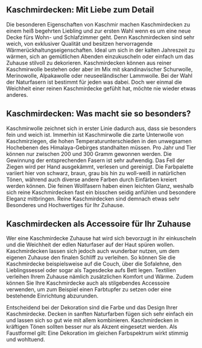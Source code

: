 Kaschmirdecken: Mit Liebe zum Detail
------------------------------------

Die besonderen Eigenschaften von Kaschmir machen Kaschmirdecken zu einem heiß begehrten Liebling und zur ersten Wahl wenn es um eine neue Decke fürs Wohn- und Schlafzimmer geht. Denn Kaschmirdecken sind sehr weich, von exklusiver Qualität und besitzen hervorragende Wärmerückhaltungseigenschaften. Ideal um sich in der kalten Jahreszeit zu wärmen, sich an gemütlichen Abenden einzukuscheln oder einfach um das Zuhause stilvoll zu dekorieren. Kaschmirdecken können aus reiner Kaschmirwolle bestehen oder aber im Mix mit skandinavischer Schurwolle, Merinowolle, Alpakawolle oder neuseeländischer Lammwolle. Bei der Wahl der Naturfasern ist bestimmt für jeden was dabei. Doch wer einmal die Weichheit einer reinen Kaschmirdecke gefühlt hat, möchte nie wieder etwas anderes.

Kaschmirdecken: Was macht sie so besonders?
-------------------------------------------

Kaschmirwolle zeichnet sich in erster Linie dadurch aus, dass sie besonders fein und weich ist. Immerhin ist Kaschmirwolle die zarte Unterwolle von Kaschmirziegen, die hohen Temperaturunterschieden in den unwegsamen Hochebenen des Himalaya-Gebirges standhalten müssen. Pro Jahr und Tier können nur zwischen 200 und 300 Gramm gewonnen werden. Die Gewinnung der entsprechenden Fasern ist sehr aufwendig. Das Fell der Ziegen wird per Hand ausgekämmt, verlesen und gereinigt. Die Farbpalette variiert hier von schwarz, braun, grau bis hin zu woll-weiß in natürlichen Tönen, während auch diverse andere Farben durch Einfärben kreiert werden können. Die feinen Wollfasern haben einen leichten Glanz, weshalb sich reine Kaschmirdecken fast ein bisschen seidig anfühlen und besondere Eleganz mitbringen. Reine Kaschmirdecken sind demnach etwas sehr Besonderes und Hochwertiges für Ihr Zuhause.

Kaschmirdecken als Accessoire für Ihr Zuhause
---------------------------------------------

Wer eine Kaschmirdecke Zuhause hat wird sich bevorzugt in ihr einkuscheln und die Weichheit der edlen Naturfaser auf der Haut spüren wollen. Kaschmirdecken lassen sich jedoch auch wunderbar nutzen, um dem eigenen Zuhause den finalen Schliff zu verleihen. So können Sie die Kaschmirdecke beispielsweise auf die Couch, über die Sofalehne, den Lieblingssessel oder sogar als Tagesdecke aufs Bett legen. Textilien verleihen Ihrem Zuhause nämlich zusätzlichen Komfort und Wärme. Zudem können Sie Ihre Kaschmirdecke auch als stilgebendes Accessoire verwenden, um zum Beispiel einen Farbtupfer zu setzen oder eine bestehende Einrichtung abzurunden.

Entscheidend bei der Dekoration sind die Farbe und das Design Ihrer Kaschmirdecke. Decken in sanften Naturfarben fügen sich sehr einfach ein und lassen sich so gut wie mit allem kombinieren. Kaschmirdecken in kräftigen Tönen sollten besser nur als Akzent eingesetzt werden. Als Faustformel gilt: Eine Dekoration im gleichen Farbspektrum wirkt stimmig und wohltuend.

 
